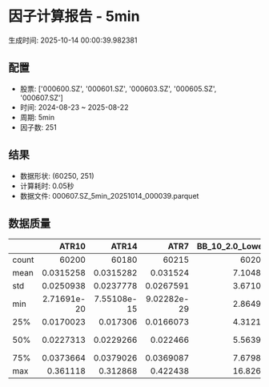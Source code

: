 # 因子计算报告 - 5min

生成时间: 2025-10-14 00:00:39.982381

## 配置

- 股票: ['000600.SZ', '000601.SZ', '000603.SZ', '000605.SZ', '000607.SZ']
- 时间: 2024-08-23 ~ 2025-08-22
- 周期: 5min
- 因子数: 251

## 结果

- 数据形状: (60250, 251)
- 计算耗时: 0.05秒
- 数据文件: 000607.SZ_5min_20251014_000039.parquet

## 数据质量

|       |           ATR10 |           ATR14 |            ATR7 |   BB_10_2.0_Lower |   BB_10_2.0_Middle |   BB_10_2.0_Upper |   BB_10_2.0_Width |   BB_15_2.0_Lower |   BB_15_2.0_Middle |   BB_15_2.0_Upper |   BB_15_2.0_Width |   BB_20_2.0_Lower |   BB_20_2.0_Middle |   BB_20_2.0_Upper |   BB_20_2.0_Width |     BOLB_20 |        CCI10 |        CCI14 |        CCI20 |       EMA12 |       EMA15 |       EMA20 |        EMA3 |        EMA5 |        EMA8 |     FIXLB10 |      FIXLB3 |      FIXLB5 |      FIXLB8 |      FMAX10 |      FMAX15 |      FMAX20 |       FMAX5 |     FMEAN10 |     FMEAN15 |     FMEAN20 |      FMEAN5 |      FMIN10 |      FMIN15 |      FMIN20 |       FMIN5 |      FSTD10 |      FSTD15 |      FSTD20 |       FSTD5 |     LEXLB10 |      LEXLB3 |      LEXLB5 |      LEXLB8 |        MA10 |        MA15 |        MA20 |         MA3 |         MA5 |         MA8 |            MACD |    MACD_12_26_9 |     MACD_6_13_4 |     MACD_8_17_5 |       MACD_HIST |     MACD_SIGNAL |    MEANLB10 |     MEANLB3 |     MEANLB5 |     MEANLB8 |         MSTD10 |        MSTD15 |          MSTD5 |       Momentum1 |      Momentum10 |      Momentum12 |      Momentum15 |      Momentum20 |       Momentum3 |       Momentum5 |       Momentum8 |               OBV |   OBV_SMA10 |   OBV_SMA15 |   OBV_SMA20 |    OBV_SMA5 |   Position10 |   Position12 |   Position15 |   Position20 |   Position25 |   Position30 |    Position5 |    Position8 |        RAND |      RANDNX |       RANDX |       RPROB |     RPROBCX |     RPROBNX |      RPROBX |        RSI |      RSI10 |      RSI14 |       RSI7 |        STCX |           STOCH |     STOCH_10_14 |     STOCH_14_20 |      STOCH_7_10 |         STX |   TA_ADXR_14 |   TA_ADX_14 |   TA_APO_fastperiod12_matype0_slowperiod26 |   TA_AROONOSC_14 |   TA_AROON_14_down |   TA_AROON_14_up |    TA_CCI_14 |   TA_CDL2CROWS |   TA_CDL3BLACKCROWS |   TA_CDL3INSIDE |   TA_CDL3LINESTRIKE |   TA_CDL3OUTSIDE |   TA_CDL3STARSINSOUTH |   TA_CDL3WHITESOLDIERS |   TA_CDLABANDONEDBABY |   TA_CDLADVANCEBLOCK |   TA_CDLBELTHOLD |   TA_CDLBREAKAWAY |   TA_CDLCLOSINGMARUBOZU |   TA_CDLCONCEALBABYSWALL |   TA_CDLCOUNTERATTACK |   TA_CDLDARKCLOUDCOVER |   TA_CDLDOJI |   TA_CDLDOJISTAR |   TA_CDLDRAGONFLYDOJI |   TA_CDLENGULFING |   TA_CDLEVENINGDOJISTAR |   TA_CDLEVENINGSTAR |   TA_CDLGAPSIDESIDEWHITE |   TA_CDLGRAVESTONEDOJI |   TA_CDLHAMMER |   TA_CDLHANGINGMAN |   TA_CDLHARAMI |   TA_CDLHARAMICROSS |   TA_CDLHIGHWAVE |   TA_CDLHIKKAKE |   TA_CDLHOMINGPIGEON |   TA_CDLIDENTICAL3CROWS |   TA_CDLINNECK |   TA_CDLINVERTEDHAMMER |   TA_CDLKICKING |   TA_CDLKICKINGBYLENGTH |   TA_CDLLADDERBOTTOM |   TA_CDLLONGLEGGEDDOJI |   TA_CDLLONGLINE |   TA_CDLMARUBOZU |   TA_CDLMATCHINGLOW |   TA_CDLMATHOLD |   TA_CDLMORNINGDOJISTAR |   TA_CDLMORNINGSTAR |   TA_CDLONNECK |   TA_CDLPIERCING |   TA_CDLRICKSHAWMAN |   TA_CDLRISEFALL3METHODS |   TA_CDLSEPARATINGLINES |   TA_CDLSHOOTINGSTAR |   TA_CDLSHORTLINE |   TA_CDLSPINNINGTOP |   TA_CDLSTALLEDPATTERN |   TA_CDLSTICKSANDWICH |   TA_CDLTAKURI |   TA_CDLTASUKIGAP |   TA_CDLTHRUSTING |   TA_CDLTRISTAR |   TA_CDLUNIQUE3RIVER |   TA_CDLUPSIDEGAP2CROWS |   TA_CDLXSIDEGAP3METHODS |   TA_DEMA_10 |   TA_DEMA_20 |   TA_DEMA_5 |    TA_DX_14 |   TA_EMA_10 |   TA_EMA_20 |   TA_EMA_30 |    TA_EMA_5 |   TA_EMA_60 |   TA_KAMA_10 |   TA_KAMA_20 |   TA_MFI_14 |   TA_MIDPRICE_10 |   TA_MIDPRICE_20 |   TA_MIDPRICE_5 |   TA_MOM_10 |   TA_ROCP_10 |   TA_ROCR100_10 |   TA_ROCR_10 |     TA_ROC_10 |   TA_RSI_14 |      TA_SAR |   TA_SMA_10 |   TA_SMA_20 |   TA_SMA_30 |    TA_SMA_5 |   TA_SMA_60 |   TA_STOCHF_D |   TA_STOCHF_K |   TA_STOCHRSI_fastd_period3_fastk_period5_timeperiod14_D |   TA_STOCHRSI_fastd_period3_fastk_period5_timeperiod14_K |   TA_STOCH_D |   TA_STOCH_K |    TA_T3_10 |    TA_T3_20 |     TA_T3_5 |   TA_TEMA_10 |   TA_TEMA_20 |   TA_TEMA_5 |   TA_TRIMA_10 |   TA_TRIMA_20 |   TA_TRIMA_5 |   TA_TRIX_14 |   TA_ULTOSC_timeperiod17_timeperiod214_timeperiod328 |   TA_WILLR_14 |   TA_WMA_10 |   TA_WMA_20 |    TA_WMA_5 |     TRENDLB10 |      TRENDLB3 |      TRENDLB5 |      TRENDLB8 |       Trend10 |      Trend12 |       Trend15 |       Trend20 |        Trend25 |        Trend5 |        Trend8 |      VWAP10 |      VWAP15 |      VWAP20 |      VWAP25 |      VWAP30 |   Volume_Momentum10 |   Volume_Momentum15 |   Volume_Momentum20 |   Volume_Momentum25 |   Volume_Momentum30 |   Volume_Ratio10 |   Volume_Ratio15 |   Volume_Ratio20 |   Volume_Ratio25 |   Volume_Ratio30 |    WILLR14 |    WILLR18 |    WILLR21 |     WILLR9 |
|:------|----------------:|----------------:|----------------:|------------------:|-------------------:|------------------:|------------------:|------------------:|-------------------:|------------------:|------------------:|------------------:|-------------------:|------------------:|------------------:|------------:|-------------:|-------------:|-------------:|------------:|------------:|------------:|------------:|------------:|------------:|------------:|------------:|------------:|------------:|------------:|------------:|------------:|------------:|------------:|------------:|------------:|------------:|------------:|------------:|------------:|------------:|------------:|------------:|------------:|------------:|------------:|------------:|------------:|------------:|------------:|------------:|------------:|------------:|------------:|------------:|----------------:|----------------:|----------------:|----------------:|----------------:|----------------:|------------:|------------:|------------:|------------:|---------------:|--------------:|---------------:|----------------:|----------------:|----------------:|----------------:|----------------:|----------------:|----------------:|----------------:|------------------:|------------:|------------:|------------:|------------:|-------------:|-------------:|-------------:|-------------:|-------------:|-------------:|-------------:|-------------:|------------:|------------:|------------:|------------:|------------:|------------:|------------:|-----------:|-----------:|-----------:|-----------:|------------:|----------------:|----------------:|----------------:|----------------:|------------:|-------------:|------------:|-------------------------------------------:|-----------------:|-------------------:|-----------------:|-------------:|---------------:|--------------------:|----------------:|--------------------:|-----------------:|----------------------:|-----------------------:|----------------------:|---------------------:|-----------------:|------------------:|------------------------:|-------------------------:|----------------------:|-----------------------:|-------------:|-----------------:|----------------------:|------------------:|------------------------:|--------------------:|-------------------------:|-----------------------:|---------------:|-------------------:|---------------:|--------------------:|-----------------:|----------------:|---------------------:|------------------------:|---------------:|-----------------------:|----------------:|------------------------:|---------------------:|-----------------------:|-----------------:|-----------------:|--------------------:|----------------:|------------------------:|--------------------:|---------------:|-----------------:|--------------------:|-------------------------:|------------------------:|---------------------:|------------------:|--------------------:|-----------------------:|----------------------:|---------------:|------------------:|------------------:|----------------:|---------------------:|------------------------:|-------------------------:|-------------:|-------------:|------------:|------------:|------------:|------------:|------------:|------------:|------------:|-------------:|-------------:|------------:|-----------------:|-----------------:|----------------:|------------:|-------------:|----------------:|-------------:|--------------:|------------:|------------:|------------:|------------:|------------:|------------:|------------:|--------------:|--------------:|---------------------------------------------------------:|---------------------------------------------------------:|-------------:|-------------:|------------:|------------:|------------:|-------------:|-------------:|------------:|--------------:|--------------:|-------------:|-------------:|-----------------------------------------------------:|--------------:|------------:|------------:|------------:|--------------:|--------------:|--------------:|--------------:|--------------:|-------------:|--------------:|--------------:|---------------:|--------------:|--------------:|------------:|------------:|------------:|------------:|------------:|--------------------:|--------------------:|--------------------:|--------------------:|--------------------:|-----------------:|-----------------:|-----------------:|-----------------:|-----------------:|-----------:|-----------:|-----------:|-----------:|
| count | 60200           | 60180           | 60215           |       60205       |        60205       |       60205       |       60205       |       60180       |        60180       |       60180       |       60180       |       60155       |        60155       |       60155       |       60155       | 60250       | 60160        | 60120        | 60060        | 60250       | 60250       | 60250       | 60250       | 60250       | 60250       | 60250       | 60250       | 60250       | 60250       | 60205       | 60180       | 60155       | 60230       | 60250       | 60250       | 60250       | 60250       | 60250       | 60250       | 60250       | 60250       | 60250       | 60250       | 60250       | 60250       | 60250       | 60250       | 60250       | 60250       | 60205       | 60180       | 60155       | 60240       | 60230       | 60215       | 60085           | 60085           | 60175           | 60150           | 60085           | 60085           | 60250       | 60250       | 60250       | 60250       | 60205          | 60180         | 60230          | 60200           | 60200           | 60200           | 60200           | 60200           | 60200           | 60200           | 60200           |   60250           | 60205       | 60180       | 60155       | 60230       | 60205        | 60195        | 60180        | 60155        | 60130        | 60105        | 60230        | 60215        | 60250       | 60250       | 60250       | 60250       | 60250       | 60250       | 60250       | 60180      | 60200      | 60180      | 60215      | 60250       | 60165           | 60075           | 59995           | 60130           | 60250       |  60115       | 60115       |                                60195       |      60250       |        60250       |      60250       | 60120        |          60250 |      60250          |    60250        |      60250          |     60250        |            60235      |          60250         |         60250         |         60250        |     60250        |    60250          |             60250       |                    60250 |          60250        |           60250        |   60250      |     60250        |           60250       |       60250       |            60250        |        60250        |            60250         |             60250      |    60250       |        60250       |  60250         |       60250         |       60250      |    60250        |         60250        |            60250        |   60250        |            60250       |  60250          |          60250          |                60250 |             60250      |      60250       |     60250        |         60250       |           60250 |           60250         |        60250        |   60250        |    60250         |          60250      |           60250          |             60250       |         60250        |       60250       |         60250       |           60250        |          60250        |    60250       |    60250          |      60250        |   60250         |       60250          |                   60250 |             60250        |  60250       |  60250       | 60250       | 60250       | 60250       | 60250       | 60250       | 60250       | 60250       |  60205       |  60155       | 60250       |      60250       |      60250       |     60250       | 60250       |  60250       |     60250       |  60250       | 60200         |  60180      | 60250       | 60205       | 60155       | 60105       | 60230       | 59955       |   60250       |   60250       |                                              60250       |                                              60250       |  60250       |  60250       | 60250       | 60250       | 60250       |  60250       |  60250       | 60250       |   60205       |   60155       |  60230       |  60250       |                                          60250       |    60185      | 60205       | 60155       | 60230       | 60205         | 60240         | 60230         | 60215         | 60205         | 60195        | 60180         | 60155         | 60130          | 60230         | 60215         | 60155       | 60155       | 60155       | 60155       | 60155       |     60200           |     60200           |     60200           |     60200           |     60200           |      60250       |      60250       |      60250       |      60250       |      60250       | 60185      | 60165      | 60150      | 60210      |
| mean  |     0.0315258   |     0.0315282   |     0.031524    |           7.10489 |            7.10998 |           7.11508 |           7.10998 |           7.10375 |            7.11015 |           7.11656 |           7.11015 |           7.10277 |            7.11031 |           7.11786 |           7.11031 |     7.10969 |    -0.407934 |     0.262328 |     1.37428  |     7.10828 |     7.10789 |     7.10725 |     7.10943 |     7.10918 |     7.10879 |     7.10969 |     7.10969 |     7.10969 |     7.10969 |     7.10998 |     7.11015 |     7.11031 |     7.10982 |     7.10969 |     7.10969 |     7.10969 |     7.10969 |     7.10969 |     7.10969 |     7.10969 |     7.10969 |     7.10969 |     7.10969 |     7.10969 |     7.10969 |     7.10969 |     7.10969 |     7.10969 |     7.10969 |     7.10998 |     7.11015 |     7.11031 |     7.10976 |     7.10982 |     7.10992 |     0.00180625  |     0.00180625  |     0.000901241 |     0.00116023  |    -1.61654e-06 |     0.00180787  |     7.10969 |     7.10969 |     7.10969 |     7.10969 |     0.0268516  |     0.0331495 |     0.0190408  |     0.000487036 |     0.000487036 |     0.000487036 |     0.000487036 |     0.000487036 |     0.000487036 |     0.000487036 |     0.000487036 |  819755           |     7.10998 |     7.11015 |     7.11031 |     7.10982 |     0.465808 |     0.465869 |     0.466434 |     0.468039 |     0.470102 |     0.472895 |     0.466018 |     0.465667 |     7.10969 |     7.10969 |     7.10969 |     7.10969 |     7.10969 |     7.10969 |     7.10969 |    50.5383 |    50.3111 |    50.5383 |    50.0805 |     7.10969 |    46.6122      |    46.5672      |    46.6155      |    46.5671      |     7.10969 |     29.8461  |    29.8461  |                                    7.11005 |          7.10969 |            7.10969 |          7.10969 |     0.262328 |              0 |         -0.00995851 |       -0.033195 |          0.00165975 |        -0.365145 |               49.5171 |              0.0829876 |            -0.0149378 |            -0.215768 |        -0.484647 |        0.00165975 |                -1.13527 |                        0 |              0.006639 |              -0.059751 |      33.6415 |        -0.137759 |               7.77427 |          -5.87419 |               -0.116183 |           -0.151037 |                0.0497925 |                 8.3917 |        1.52531 |           -4.85809 |     -0.0285477 |           0.0657261 |           9.839  |        0.439834 |             0.073029 |               -0.209129 |      -0.165975 |                1.60498 |     -0.00165975 |              0.00165975 |                    0 |                28.0398 |         -1.13693 |        -0.891286 |             2.97593 |               0 |               0.0746888 |            0.114523 |      -0.227386 |        0.0431535 |             10.7087 |               0.00165975 |                -2.50622 |            -0.360166 |           2.85477 |             9.84398 |              -0.126141 |              0.107884 |        7.76929 |       -0.00829876 |         -0.126141 |      -0.0298755 |           0.00497925 |                       0 |                -0.013278 |      7.10853 |      7.10725 |     7.10918 |     7.10969 |     7.10853 |     7.10725 |     7.10596 |     7.10918 |     7.10214 |      7.10998 |      7.11031 |     7.10969 |          7.10969 |          7.10969 |         7.10969 |     7.10969 |      7.10969 |         7.10969 |      7.10969 |     0.0487036 |     50.5383 |     7.10969 |     7.10998 |     7.11031 |     7.11064 |     7.10982 |     7.11161 |       7.10969 |       7.10969 |                                                  7.10969 |                                                  7.10969 |      7.10969 |      7.10969 |     7.10969 |     7.10969 |     7.10969 |      7.10853 |      7.10725 |     7.10918 |       7.10998 |       7.11031 |      7.10982 |      7.10969 |                                              7.10969 |      -51.1197 |     7.10998 |     7.11031 |     7.10982 |    -0.0293421 |    -0.0226635 |    -0.0277806 |    -0.0307617 |    -0.0293421 |    -0.027013 |    -0.0217792 |    -0.0125353 |    -0.00362299 |    -0.0277806 |    -0.0307617 |     7.02856 |     7.02856 |     7.02856 |     7.02856 |     7.02856 |         0.000487036 |         0.000487036 |         0.000487036 |         0.000487036 |         0.000487036 |          7.10969 |          7.10969 |          7.10969 |          7.10969 |          7.10969 |   -51.1197 |   -51.2455 |   -51.3136 |   -50.8259 |
| std   |     0.0250938   |     0.0237778   |     0.0267591   |           3.67108 |            3.67368 |           3.6763  |           3.67368 |           3.67018 |            3.67349 |           3.67683 |           3.67349 |           3.66937 |            3.6733  |           3.67727 |           3.6733  |     3.67406 |    92.0148   |    96.8215   |   102.816    |     3.67308 |     3.67283 |     3.67241 |     3.67385 |     3.67367 |     3.67341 |     3.67406 |     3.67406 |     3.67406 |     3.67406 |     3.67368 |     3.67349 |     3.6733  |     3.67387 |     3.67406 |     3.67406 |     3.67406 |     3.67406 |     3.67406 |     3.67406 |     3.67406 |     3.67406 |     3.67406 |     3.67406 |     3.67406 |     3.67406 |     3.67406 |     3.67406 |     3.67406 |     3.67406 |     3.67368 |     3.67349 |     3.6733  |     3.67396 |     3.67387 |     3.67376 |     0.0387428   |     0.0387428   |     0.0281399   |     0.0311149   |     0.0119537   |     0.0363628   |     3.67406 |     3.67406 |     3.67406 |     3.67406 |     0.0417497  |     0.0489102 |     0.0321535  |     0.0137692   |     0.0137692   |     0.0137692   |     0.0137692   |     0.0137692   |     0.0137692   |     0.0137692   |     0.0137692   |       1.03037e+06 |     3.67368 |     3.67349 |     3.6733  |     3.67387 |     0.309102 |     0.306195 |     0.303156 |     0.300179 |     0.298025 |     0.297228 |     0.325354 |     0.31337  |     3.67406 |     3.67406 |     3.67406 |     3.67406 |     3.67406 |     3.67406 |     3.67406 |    13.1015 |    15.0354 |    13.1015 |    17.436  |     3.67406 |    27.8222      |    19.6227      |    19.1379      |    19.922       |     3.67406 |     13.989   |    13.989   |                                    3.67361 |          3.67406 |            3.67406 |          3.67406 |    96.8215   |              0 |          0.997882   |        5.61558  |          0.910981   |         8.59609  |               25.973  |              2.87958   |             1.35112   |             4.6401   |        52.3043   |        0.4074     |                51.5688  |                        0 |              7.70844  |               2.44369  |      47.2487 |        11.4283   |              26.7769  |          30.5546  |                3.4066   |            3.88345  |               11.2902    |                27.7266 |       12.2559  |           21.4992  |     33.6436    |          28.3109    |          33.8384 |       19.5716   |             2.70142  |                4.56831  |       4.07066  |               12.5668  |      0.910981   |              0.910981   |                    0 |                44.9198 |         45.2002  |        41.6155   |            16.9924  |               0 |               2.73193   |            3.38221  |       4.76311  |        2.07691   |             30.9227 |               0.4074     |                16.8478  |             5.99062  |          34.3838  |            34.9826  |               3.54942  |              3.28282  |       26.769   |        1.07786    |          3.54942  |       6.41573   |           0.705627   |                       0 |                 1.82192  |      3.67324 |      3.67241 |     3.67367 |     3.67406 |     3.67324 |     3.67241 |     3.67157 |     3.67367 |     3.66902 |      3.67368 |      3.6733  |     3.67406 |          3.67406 |          3.67406 |         3.67406 |     3.67406 |      3.67406 |         3.67406 |      3.67406 |     1.37692   |     13.1015 |     3.67406 |     3.67368 |     3.6733  |     3.67293 |     3.67387 |     3.6718  |       3.67406 |       3.67406 |                                                  3.67406 |                                                  3.67406 |      3.67406 |      3.67406 |     3.67406 |     3.67406 |     3.67406 |      3.67324 |      3.67241 |     3.67367 |       3.67368 |       3.6733  |      3.67387 |      3.67406 |                                              3.67406 |       30.5672 |     3.67368 |     3.6733  |     3.67387 |     1.14539   |     0.795844  |     0.975942  |     1.09567   |     1.14539   |     1.18299  |     1.22623   |     1.27695   |     1.31268    |     0.975942  |     1.09567   |     3.68232 |     3.68232 |     3.68232 |     3.68232 |     3.68232 |         0.0137692   |         0.0137692   |         0.0137692   |         0.0137692   |         0.0137692   |          3.67406 |          3.67406 |          3.67406 |          3.67406 |          3.67406 |    30.5672 |    30.274  |    30.1076 |    31.2865 |
| min   |     2.71691e-20 |     7.55108e-15 |     9.02282e-29 |           2.86499 |            2.867   |           2.86901 |           2.867   |           2.86807 |            2.87    |           2.87193 |           2.87    |           2.87015 |            2.872   |           2.87385 |           2.872   |     2.85    |  -666.663    |  -933.326    | -1333.32     |     2.86691 |     2.86841 |     2.87063 |     2.85947 |     2.86176 |     2.86439 |     2.85    |     2.85    |     2.85    |     2.85    |     2.867   |     2.87    |     2.872   |     2.86    |     2.85    |     2.85    |     2.85    |     2.85    |     2.85    |     2.85    |     2.85    |     2.85    |     2.85    |     2.85    |     2.85    |     2.85    |     2.85    |     2.85    |     2.85    |     2.85    |     2.867   |     2.87    |     2.872   |     2.85667 |     2.86    |     2.86625 |    -0.445071    |    -0.445071    |    -0.4341      |    -0.426466    |    -0.181994    |    -0.391994    |     2.85    |     2.85    |     2.85    |     2.85    |     0          |     0         |     0          |    -0.126214    |    -0.126214    |    -0.126214    |    -0.126214    |    -0.126214    |    -0.126214    |    -0.126214    |    -0.126214    | -826195           |     2.867   |     2.87    |     2.872   |     2.86    |     0        |     0        |     0        |     0        |     0        |     0        |     0        |     0        |     2.85    |     2.85    |     2.85    |     2.85    |     2.85    |     2.85    |     2.85    |     0      |     0      |     0      |     0      |     2.85    |    -8.81073e-13 |    -5.68434e-13 |    -3.63798e-13 |    -3.97904e-13 |     2.85    |      6.46999 |     6.46999 |                                    2.8675  |          2.85    |            2.85    |          2.85    |  -933.326    |              0 |       -100          |     -100        |       -100          |      -100        |                0      |              0         |          -100         |          -100        |      -100        |        0          |              -100       |                        0 |           -100        |            -100        |       0      |      -100        |               0       |        -100       |             -100        |         -100        |             -100         |                 0      |        0       |         -100       |   -100         |        -100         |        -100      |     -200        |             0        |             -100        |    -100        |                0       |   -100          |           -100          |                    0 |                 0      |       -100       |      -100        |             0       |               0 |               0         |            0        |    -100        |        0         |              0      |               0          |              -100       |          -100        |        -100       |          -100       |            -100        |              0        |        0       |     -100          |       -100        |    -100         |           0          |                       0 |              -100        |      2.86576 |      2.87063 |     2.86176 |     2.85    |     2.86576 |     2.87063 |     2.87498 |     2.86176 |     2.88779 |      2.867   |      2.872   |     2.85    |          2.85    |          2.85    |         2.85    |     2.85    |      2.85    |         2.85    |      2.85    |   -12.6214    |      0      |     2.85    |     2.867   |     2.872   |     2.87267 |     2.86    |     2.8865  |       2.85    |       2.85    |                                                  2.85    |                                                  2.85    |      2.85    |      2.85    |     2.85    |     2.85    |     2.85    |      2.86576 |      2.87063 |     2.86176 |       2.867   |       2.872   |      2.86    |      2.85    |                                              2.85    |     -100      |     2.867   |     2.872   |     2.86    |    -2.84605   |    -1.1547    |    -1.78885   |    -2.47487   |    -2.84605   |    -3.17543  |    -3.61478   |    -4.24853   |    -4.8        |    -1.78885   |    -2.47487   |     0       |     0       |     0       |     0       |     0       |        -0.126214    |        -0.126214    |        -0.126214    |        -0.126214    |        -0.126214    |          2.85    |          2.85    |          2.85    |          2.85    |          2.85    |  -100      |  -100      |  -100      |  -100      |
| 25%   |     0.0170023   |     0.017306    |     0.0166073   |           4.31217 |            4.316   |           4.3188  |           4.316   |           4.31148 |            4.31533 |           4.31911 |           4.31533 |           4.31103 |            4.31575 |           4.32036 |           4.31575 |     4.32    |   -59.6431   |   -58.9334   |   -58.0989   |     4.31571 |     4.31514 |     4.31461 |     4.31513 |     4.3154  |     4.31576 |     4.32    |     4.32    |     4.32    |     4.32    |     4.316   |     4.31533 |     4.31575 |     4.316   |     4.32    |     4.32    |     4.32    |     4.32    |     4.32    |     4.32    |     4.32    |     4.32    |     4.32    |     4.32    |     4.32    |     4.32    |     4.32    |     4.32    |     4.32    |     4.32    |     4.316   |     4.31533 |     4.31575 |     4.31667 |     4.316   |     4.31625 |    -0.0102677   |    -0.0102677   |    -0.00693036  |    -0.00789629  |    -0.00325925  |    -0.00977777  |     4.32    |     4.32    |     4.32    |     4.32    |     0.00942809 |     0.0112122 |     0.00707107 |    -0.00455581  |    -0.00455581  |    -0.00455581  |    -0.00455581  |    -0.00455581  |    -0.00455581  |    -0.00455581  |    -0.00455581  |   99847.2         |     4.316   |     4.31533 |     4.31575 |     4.316   |     0.2      |     0.2      |     0.2      |     0.2      |     0.205882 |     0.208333 |     0.2      |     0.2      |     4.32    |     4.32    |     4.32    |     4.32    |     4.32    |     4.32    |     4.32    |    42.3637 |    40.8474 |    42.3637 |    38.7162 |     4.32    |    22.2222      |    32.1429      |    32.6385      |    32.2629      |     4.32    |     19.7373  |    19.7373  |                                    4.315   |          4.32    |            4.32    |          4.32    |   -58.9334   |              0 |          0          |        0        |          0          |         0        |               29.3539 |              0         |             0         |             0        |         0        |        0          |                 0       |                        0 |              0        |               0        |       0      |         0        |               0       |           0       |                0        |            0        |                0         |                 0      |        0       |            0       |      0         |           0         |           0      |        0        |             0        |                0        |       0        |                0       |      0          |              0          |                    0 |                 0      |          0       |         0        |             0       |               0 |               0         |            0        |       0        |        0         |              0      |               0          |                 0       |             0        |           0       |             0       |               0        |              0        |        0       |        0          |          0        |       0         |           0          |                       0 |                 0        |      4.31525 |      4.31461 |     4.3154  |     4.32    |     4.31525 |     4.31461 |     4.31484 |     4.3154  |     4.31583 |      4.316   |      4.31575 |     4.32    |          4.32    |          4.32    |         4.32    |     4.32    |      4.32    |         4.32    |      4.32    |    -0.455581  |     42.3637 |     4.32    |     4.316   |     4.31575 |     4.31567 |     4.316   |     4.316   |       4.32    |       4.32    |                                                  4.32    |                                                  4.32    |      4.32    |      4.32    |     4.32    |     4.32    |     4.32    |      4.31525 |      4.31461 |     4.3154  |       4.316   |       4.31575 |      4.316   |      4.32    |                                              4.32    |      -76.3158 |     4.316   |     4.31575 |     4.316   |    -0.948682  |    -0.57735   |    -0.874767  |    -0.935413  |    -0.948682  |    -0.970453 |    -0.97218   |    -0.993316  |    -1.00353    |    -0.874767  |    -0.935413  |     4.2921  |     4.2921  |     4.2921  |     4.2921  |     4.2921  |        -0.00455581  |        -0.00455581  |        -0.00455581  |        -0.00455581  |        -0.00455581  |          4.32    |          4.32    |          4.32    |          4.32    |          4.32    |   -76.3158 |   -76.9231 |   -77.4194 |   -75      |
| 50%   |     0.0227313   |     0.0229266   |     0.022466    |           5.56396 |            5.569   |           5.5732  |           5.569   |           5.56465 |            5.56933 |           5.57406 |           5.56933 |           5.56314 |            5.5695  |           5.57609 |           5.5695  |     5.57    |    -0.687281 |    -0.860588 |    -0.474317 |     5.56712 |     5.56744 |     5.56666 |     5.56729 |     5.56806 |     5.56745 |     5.57    |     5.57    |     5.57    |     5.57    |     5.569   |     5.56933 |     5.5695  |     5.568   |     5.57    |     5.57    |     5.57    |     5.57    |     5.57    |     5.57    |     5.57    |     5.57    |     5.57    |     5.57    |     5.57    |     5.57    |     5.57    |     5.57    |     5.57    |     5.57    |     5.569   |     5.56933 |     5.5695  |     5.56667 |     5.568   |     5.56875 |     0.000125283 |     0.000125283 |    -5.622e-05   |    -9.80283e-12 |    -0.000135522 |     0.000171128 |     5.57    |     5.57    |     5.57    |     5.57    |     0.0150923  |     0.0188982 |     0.0114018  |     0           |     0           |     0           |     0           |     0           |     0           |     0           |     0           |  536373           |     5.569   |     5.56933 |     5.5695  |     5.568   |     0.5      |     0.473684 |     0.464286 |     0.461538 |     0.462574 |     0.46875  |     0.5      |     0.5      |     5.57    |     5.57    |     5.57    |     5.57    |     5.57    |     5.57    |     5.57    |    50.0137 |    49.7444 |    50.0137 |    49.453  |     5.57    |    45.8333      |    46.7525      |    46.6667      |    46.6667      |     5.57    |     26.9932  |    26.9932  |                                    5.56917 |          5.57    |            5.57    |          5.57    |    -0.860588 |              0 |          0          |        0        |          0          |         0        |               48.8376 |              0         |             0         |             0        |         0        |        0          |                 0       |                        0 |              0        |               0        |       0      |         0        |               0       |           0       |                0        |            0        |                0         |                 0      |        0       |            0       |      0         |           0         |           0      |        0        |             0        |                0        |       0        |                0       |      0          |              0          |                    0 |                 0      |          0       |         0        |             0       |               0 |               0         |            0        |       0        |        0         |              0      |               0          |                 0       |             0        |           0       |             0       |               0        |              0        |        0       |        0          |          0        |       0         |           0          |                       0 |                 0        |      5.56789 |      5.56666 |     5.56806 |     5.57    |     5.56789 |     5.56666 |     5.56625 |     5.56806 |     5.56392 |      5.569   |      5.5695  |     5.57    |          5.57    |          5.57    |         5.57    |     5.57    |      5.57    |         5.57    |      5.57    |     0         |     50.0137 |     5.57    |     5.569   |     5.5695  |     5.57    |     5.568   |     5.56817 |       5.57    |       5.57    |                                                  5.57    |                                                  5.57    |      5.57    |      5.57    |     5.57    |     5.57    |     5.57    |      5.56789 |      5.56666 |     5.56806 |       5.569   |       5.5695  |      5.568   |      5.57    |                                              5.57    |      -50      |     5.569   |     5.5695  |     5.568   |     0         |     0         |     0         |     0         |     0         |     0        |     0         |     0         |     0          |     0         |     0         |     5.54194 |     5.54194 |     5.54194 |     5.54194 |     5.54194 |         0           |         0           |         0           |         0           |         0           |          5.57    |          5.57    |          5.57    |          5.57    |          5.57    |   -50      |   -50      |   -50      |   -50      |
| 75%   |     0.0373664   |     0.0379026   |     0.0369087   |           7.67988 |            7.685   |           7.69    |           7.685   |           7.67799 |            7.684   |           7.6903  |           7.684   |           7.67697 |            7.6835  |           7.69033 |           7.6835  |     7.68    |    55.7783   |    55.8536   |    56.243    |     7.68259 |     7.68394 |     7.68222 |     7.68408 |     7.68462 |     7.6833  |     7.68    |     7.68    |     7.68    |     7.68    |     7.685   |     7.684   |     7.6835  |     7.686   |     7.68    |     7.68    |     7.68    |     7.68    |     7.68    |     7.68    |     7.68    |     7.68    |     7.68    |     7.68    |     7.68    |     7.68    |     7.68    |     7.68    |     7.68    |     7.68    |     7.685   |     7.684   |     7.6835  |     7.68667 |     7.686   |     7.68562 |     0.0114313   |     0.0114313   |     0.00702811  |     0.00837206  |     0.00310418  |     0.0111515   |     7.68    |     7.68    |     7.68    |     7.68    |     0.0285968  |     0.0358303 |     0.0194936  |     0.004329    |     0.004329    |     0.004329    |     0.004329    |     0.004329    |     0.004329    |     0.004329    |     0.004329    |       1.27607e+06 |     7.685   |     7.684   |     7.6835  |     7.686   |     0.714286 |     0.714286 |     0.714286 |     0.722222 |     0.722222 |     0.727273 |     0.714286 |     0.714286 |     7.68    |     7.68    |     7.68    |     7.68    |     7.68    |     7.68    |     7.68    |    57.7762 |    59.1404 |    57.7762 |    61.0846 |     7.68    |    70.2381      |    61.2245      |    60.7164      |    61.4723      |     7.68    |     36.6576  |    36.6576  |                                    7.68417 |          7.68    |            7.68    |          7.68    |    55.8536   |              0 |          0          |        0        |          0          |         0        |               69.4064 |              0         |             0         |             0        |         0        |        0          |                 0       |                        0 |              0        |               0        |     100      |         0        |               0       |           0       |                0        |            0        |                0         |                 0      |        0       |            0       |      0         |           0         |           0      |        0        |             0        |                0        |       0        |                0       |      0          |              0          |                    0 |               100      |          0       |         0        |             0       |               0 |               0         |            0        |       0        |        0         |              0      |               0          |                 0       |             0        |           0       |             0       |               0        |              0        |        0       |        0          |          0        |       0         |           0          |                       0 |                 0        |      7.68243 |      7.68222 |     7.68462 |     7.68    |     7.68243 |     7.68222 |     7.68037 |     7.68462 |     7.68441 |      7.685   |      7.6835  |     7.68    |          7.68    |          7.68    |         7.68    |     7.68    |      7.68    |         7.68    |      7.68    |     0.4329    |     57.7762 |     7.68    |     7.685   |     7.6835  |     7.68733 |     7.686   |     7.69475 |       7.68    |       7.68    |                                                  7.68    |                                                  7.68    |      7.68    |      7.68    |     7.68    |     7.68    |     7.68    |      7.68243 |      7.68222 |     7.68462 |       7.685   |       7.6835  |      7.686   |      7.68    |                                              7.68    |      -25      |     7.685   |     7.6835  |     7.686   |     0.869894  |     0.57735   |     0.730296  |     0.846113  |     0.869894  |     0.888694 |     0.913139  |     0.946216  |     0.965629   |     0.730296  |     0.846113  |     7.64117 |     7.64117 |     7.64117 |     7.64117 |     7.64117 |         0.004329    |         0.004329    |         0.004329    |         0.004329    |         0.004329    |          7.68    |          7.68    |          7.68    |          7.68    |          7.68    |   -25      |   -25      |   -25      |   -25      |
| max   |     0.361118    |     0.312868    |     0.422438    |          16.8262  |           16.852   |          16.8778  |          16.852   |          16.7929  |           16.8167  |          16.8404  |          16.8167  |          16.7672  |           16.79    |          16.8128  |          16.79    |    17.09    |   666.663    |   933.326    |  1333.32     |    16.7893  |    16.7579  |    16.737   |    16.9877  |    16.9034  |    16.8489  |    17.09    |    17.09    |    17.09    |    17.09    |    16.852   |    16.8167  |    16.79    |    16.95    |    17.09    |    17.09    |    17.09    |    17.09    |    17.09    |    17.09    |    17.09    |    17.09    |    17.09    |    17.09    |    17.09    |    17.09    |    17.09    |    17.09    |    17.09    |    17.09    |    16.852   |    16.8167  |    16.79    |    17.0233  |    16.95    |    16.8738  |     0.559123    |     0.559123    |     0.572811    |     0.557399    |     0.260437    |     0.482979    |    17.09    |    17.09    |    17.09    |    17.09    |     1.00329    |     1.04355   |     0.814445   |     0.214542    |     0.214542    |     0.214542    |     0.214542    |     0.214542    |     0.214542    |     0.214542    |     0.214542    |       5.33658e+06 |    16.852   |    16.8167  |    16.79    |    16.95    |     1        |     1        |     1        |     1        |     1        |     1        |     1        |     1        |    17.09    |    17.09    |    17.09    |    17.09    |    17.09    |    17.09    |    17.09    |   100      |   100      |   100      |   100      |    17.09    |   100           |   100           |   100           |   100           |    17.09    |     99.7852  |    99.7852  |                                   16.83    |         17.09    |           17.09    |         17.09    |   933.326    |              0 |          0          |      100        |        100          |       100        |              100      |            100         |           100         |             0        |       100        |      100          |               100       |                        0 |            100        |               0        |     100      |       100        |             100       |         100       |                0        |            0        |              100         |               100      |      100       |            0       |    100         |         100         |         100      |      200        |           100        |                0        |       0        |              100       |    100          |            100          |                    0 |               100      |        100       |       100        |           100       |               0 |             100         |          100        |       0        |      100         |            100      |             100          |               100       |             0        |         100       |           100       |               0        |            100        |      100       |      100          |          0        |     100         |         100          |                       0 |               100        |     16.8176  |     16.737   |    16.9034  |    17.09    |    16.8176  |    16.737   |    16.6943  |    16.9034  |    16.6013  |     16.852   |     16.79    |    17.09    |         17.09    |         17.09    |        17.09    |    17.09    |     17.09    |        17.09    |     17.09    |    21.4542    |    100      |    17.09    |    16.852   |    16.79    |    16.7477  |    16.95    |    16.595   |      17.09    |      17.09    |                                                 17.09    |                                                 17.09    |     17.09    |     17.09    |    17.09    |    17.09    |    17.09    |     16.8176  |     16.737   |    16.9034  |      16.852   |      16.79    |     16.95    |     17.09    |                                             17.09    |        0      |    16.852   |    16.79    |    16.95    |     2.84605   |     1.1547    |     1.78885   |     2.47487   |     2.84605   |     3.17543  |     3.61478   |     4.24853   |     4.8        |     1.78885   |     2.47487   |    16.9027  |    16.9027  |    16.9027  |    16.9027  |    16.9027  |         0.214542    |         0.214542    |         0.214542    |         0.214542    |         0.214542    |         17.09    |         17.09    |         17.09    |         17.09    |         17.09    |     0      |     0      |     0      |     0      |